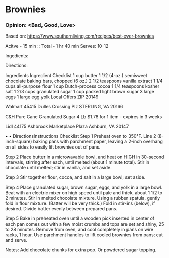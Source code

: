 # Brownies
### Opinion: <Bad, Good, Love>

Based on: https://www.southernliving.com/recipes/best-ever-brownies  

Acitve - 15 min :: Total - 1 hr 40 min
Serves:  10-12

Ingedients:  

Directions: 



Ingredients
Ingredient Checklist
1 cup butter
1 1/2 (4-oz.) semisweet chocolate baking bars, chopped (6 oz.) 
2 1/2 teaspoons vanilla extract
1 1/4 cups all-purpose flour
1 cup Dutch-process cocoa
1 1/4 teaspoons kosher salt
1 2/3 cups granulated sugar
1 cup packed light brown sugar
3 large eggs
1 large egg yolk
Local Offers
ZIP 20149


Walmart
45415 Dulles Crossing Plz
STERLING, VA 20166


C&H Pure Cane Granulated Sugar 4 Lb
$1.78 for 1 item - expires in 3 weeks


Lidl
44175 Ashbrook Marketplace Plaza
Ashburn, VA 20147


• •
DirectionsInstructions Checklist
Step 1
Preheat oven to 350°F. Line 2 (8-inch-square) baking pans with parchment paper, leaving a 2-inch overhang on all sides to easily lift brownies out of pans.

Step 2
Place butter in a microwavable bowl, and heat on HIGH in 30-second intervals, stirring after each, until melted (about 1 minute total). Stir in chocolate until melted; stir in vanilla, and set aside.

Step 3
Stir together flour, cocoa, and salt in a large bowl; set aside.

Step 4
Place granulated sugar, brown sugar, eggs, and yolk in a large bowl. Beat with an electric mixer on high speed until pale and thick, about 1 1/2 to 2 minutes. Stir in melted chocolate mixture. Using a rubber spatula, gently fold in flour mixture. (Batter will be very thick.) Fold in stir-ins (below), if desired. Divide batter evenly between prepared pans.

Step 5
Bake in preheated oven until a wooden pick inserted in center of each pan comes out with a few moist crumbs and tops are set and shiny, 25 to 28 minutes. Remove from oven, and cool completely in pans on wire racks, 1 hour. Use parchment handles to lift cooled brownies from pans; cut and serve.

Notes:
Add chocolate chunks for extra pop. Or powdered sugar topping.
